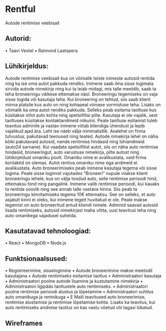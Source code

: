 # Rentful


Autode rentimise veebisait

## Autorid:
• Taavi Vestel
• Raimond Laatspera

## Lühikirjeldus:
Autode rentimise veebisait kus on võimalik teiste inimeste autosid rentida ning ka ise oma autot pakkuda rendiks. Inimene saab ilma sisse logimata sirvida autode nimekirja ning kui ta leiab midagi, mis talle meeldib, saab ta teha broneeringu väikese ettemakse näol. Broneeringu tegemiseks on vaja sisse logida või kasutaja teha. Kui broneering on tehtud, siis saab klient minna platsile kus auto on ning kohapeal viimase vormistuse teha. 
Lisaks on võimalik ka oma autot rendiks pakkuda. Selleks peab esitama taotluse kus küsitakse infot auto kohta ning spetsiifilisi pilte. Kasutaja ei ole vajalik, sest taotluses küsitakse kontaktandmeid niikuinii. Peale taotluse esitamist tuleb teavitus adminile ja vastav inimene võtab kliendiga ühendust ja lepib vajalikud ajad ära.
Leht ise näeb välja minimalistlik. Avalehel on firma tutvustus, pakutavad teenused ning teated. Autode nimekirja lehel on näha kõiki pakutavaid autosid, nende rentimise hindasid ning lühiandmeid (auto24 sarnane). Kui vaadata spetsiifilist autot, siis on näha auto rentimise hindasid, broneeringut, auto varustuse nimekirja, pilte autost ning lühikirjeldust omaniku poolt. Omaniku nime ei avalikustata, vaid firma kontaktid on olemas. Autot rentiva omaniku nime ega andmeid ei avalikustata. 
Auto broneerimiseks peab inimene kasutaja tegema või sisse logima. Peale sisse logimist vajutades “Broneeri” nupule viiakse klient broneeringu lehele, kus on välja toodud auto, selle rentimise perioodi hind, ettemaksu hind ning pangalink. Inimene valib rentimise perioodi, kui kauaks ta rentida soovib ning see annab talle vastava hinna. Siis peab ta broneeringu kinnitamiseks tegema 10€ ettemaksu. See on selleks, et auto asjatult kinni ei oleks, kui inimene tegelt huvitatud ei ole. Peale makse tegemist on auto broneeritud antud kliendi nimele. 
Adminid saavad autosid lisada rentimiseks, autosid nimekirjast maha võtta, uusi teavitusi teha ning auto omanikega vajadusel suhelda. 

## Kasutatavad tehnoloogiad:
• React
• MongoDB
• Node.js

## Funktsionaalsused:
• Registreerimine, sisselogimine
• Autode broneerimine makse meetodil kasutajana
• Autode rentimiseks esitamise taotlus
• Administraatori kasutaja
• Administraatori poolne autode lisamine ja kustutamine nimekirja
• Administraatori ligipääs taotlustele auto rentimiseks.
• Administraatori poolne rentimise perioodi alustus ja lõpetamine
• Administraatori suhtlus auto omanikuga ja rentnikuga
• E Maili teavitused auto broneerimise, rentimise alustamise ja rentimise lõpetamise kohta. Lisaks ka teavitus, kui auto rentimiseks andmise taotlus on kas vastu võetud või tagasi lükatud.

## Wireframes
